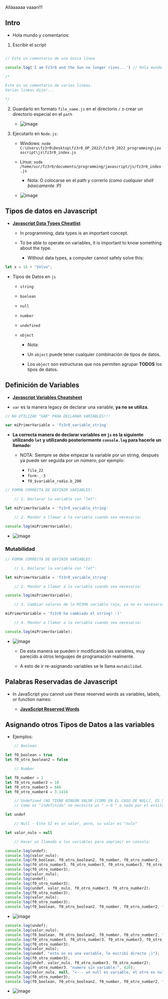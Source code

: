 
Alláaaaaa vaaan!!!

## Intro


- Hola mundo y comentarios:

1. Escribir el script

```js

// Este un comentario de una única línea

console.log('I am Fz3r0 and the Sun no longer rises...') // Hola mundo! (Comentario a un lado)

/*

Este es un comentario de varias lineas.
Varias lineas dije!...

*/

```

2. Guardarlo en formato `file_name.js` en el directorio `/` o crear un directorio especial en el `path`

    - ![image](https://user-images.githubusercontent.com/94720207/170553570-35506eb7-e479-4495-8b12-8f4a0f7b56cd.png)

3. Ejecutarlo en `Node.js`:

    - Windows: `node C:\Users\fz3r0\Desktop\fz3r0_OP_2022\fz3r0_2022_programming\javascript\js\fz3r0_index.js`
    
    - Linux: `node /home/usr/fz3r0/documents/programming/javascript/js/fz3r0_index.js`
    
        - Nota: O colocarse en el path y correrlo _(como cualquier shell básicamente :P)_  
        
    - ![image](https://user-images.githubusercontent.com/94720207/170554598-ae26aab3-d50c-418a-bc20-614b66d72bda.png)
    
## Tipos de datos en Javascript

- [**Javascript Data Types Cheatlist**](https://www.w3schools.com/js/js_datatypes.asp)

    - In programming, data types is an important concept.

    - To be able to operate on variables, it is important to know something about the type.

        - Without data types, a computer cannot safely solve this:

```js
let x = 16 + "Volvo";
```

- Tipos de Datos en `js`

    - `string`
    - `boolean`
    - `null`
    - `number`
    - `undefined`
    - `object`
    
        - Nota:
    
        - Un `object` puede tener cualquier combinación de tipos de datos.
       
        - Los `object` son estructuras que nos permiten agrupar **TODOS** los tipos de datos.    

## Definición de Variables

- [**Javascript Variables Cheatsheet**](https://www.w3schools.com/js/js_variables.asp)

- `var` es la manera legacy de declarar una variable, **ya no se utiliza.**

```js
// NO UTILIZAR "VAR" PARA DECLARAR VARIABLES!!!

var miPrimerVariable = 'fz3r0_variable_string'
```

- **La correcta manera de declarar variables en `js` es la siguiente utilizando `let` y utilizando posteriormente `console.log` para hacerle un llamado:**

    - NOTA: Siempre se debe empezar la variable por un string, después ya puede ser seguida por un número, por ejemplo:
    
        - `fila_22`
        - `form-_-3`
        - `f0_$variable_radio.b_200` 

```js
// FORMA CORRECTA DE DEFINIR VARIABLES:

    // 1. Declarar la variable con "let":

let miPrimerVariable = 'fz3r0_variable_string'

    // 2. Mandar a llamar a la variable cuando sea necesario:

console.log(miPrimerVariable);
```

- ![image](https://user-images.githubusercontent.com/94720207/170557784-069eb3a9-9a05-4f4e-b296-57fec771eb3e.png)

### Mutabilidad

```js
// FORMA CORRECTA DE DEFINIR VARIABLES:

    // 1. Declarar la variable con "let":

let miPrimerVariable = 'fz3r0_variable_string'

    // 2. Mandar a llamar a la variable cuando sea necesario:

console.log(miPrimerVariable);

    // 3. Cambiar valores de la MISMA variable (ojo, ya no es necesario el "let"):

miPrimerVariable = 'fz3r0 ha cambiado el string! :)'

    // 4. Mandar a llamar a la variable cuando sea necesario:

console.log(miPrimerVariable);
```

- ![image](https://user-images.githubusercontent.com/94720207/170558599-fe794144-c1c8-4b70-8120-465d0060e4cd.png)

    - De esta manera se pueden ir modificando las variables, muy parecido a otros lenguajes de programación realmente.
    
    - A esto de ir re-asignando variables se le llama `mutabilidad`.   

## Palabras Reservadas de Javascript

- In JavaScript you cannot use these reserved words as variables, labels, or function names: 

    - [**JavaScript Reserved Words**](https://www.w3schools.com/js/js_reserved.asp)

## Asignando otros Tipos de Datos a las variables

- Ejemplos:



```js
    // Boolean

let f0_boolean = true
let f0_otro_boolean2 = false

    // Number

let f0_number = 1
let f0_otro_number2 = 10
let f0_otro_number3 = 666
let f0_otro_number4 = 3.1416

    // Undefined (NO TIENE NINGÚN VALOR [COMO EN EL CASO DE NULL], ES SIMPLEMENTE "INDEFINIDO")
    // Como es "indefinido" no necesita un " = 0 " o nada por el estilo!!! 

let undef 

    // Null - Este SI es un valor, pero, su valor es "nulo"

let valor_nulo = null  

    // Hacer un llamado a las variables para imprimir en consola:  

console.log(undef);
console.log(valor_nulo);
console.log(f0_boolean, f0_otro_boolean2, f0_number, f0_otro_number2, f0_otro_number3, f0_otro_number4);
console.log(f0_otro_number3, f0_otro_number3, f0_otro_number3, f0_otro_number3, f0_otro_number3, f0_otro_number3);
console.log(f0_otro_number3);
console.log(valor_nulo);
console.log(undef);
console.log(f0_otro_number3);
console.log(undef, valor_nulo, f0_otro_number3, f0_otro_number2);
console.log(f0_otro_number3);
console.log(valor_nulo);
console.log(f0_otro_number3);
console.log(f0_boolean, f0_otro_boolean2, f0_number, f0_otro_number2, f0_otro_number3, f0_otro_number4);
```

- ![image](https://user-images.githubusercontent.com/94720207/170563978-22f23bda-e211-40de-8ef4-7df6ce2a6714.png)

```js
console.log(undef);
console.log(valor_nulo);
console.log(f0_boolean, f0_otro_boolean2, f0_number, f0_otro_number2, f0_otro_number3, f0_otro_number4);
console.log(f0_otro_number3, f0_otro_number3, f0_otro_number3, f0_otro_number3, f0_otro_number3, f0_otro_number3);
console.log(f0_otro_number3);
console.log(valor_nulo);
console.log(undef, "esto no es una variable, lo escribí directo ;)");
console.log(f0_otro_number3);
console.log(undef, valor_nulo, f0_otro_number3, f0_otro_number2);
console.log(f0_otro_number3, "numero sin variable:", 420);
console.log(valor_nulo, null, "<--- un null es variable, el otro es null directo");
console.log(f0_otro_number3);
console.log(f0_boolean, f0_otro_boolean2, f0_number, f0_otro_number2, f0_otro_number3, f0_otro_number4);
```

- ![image](https://user-images.githubusercontent.com/94720207/170564862-c81aeb0a-a6a9-420e-9e69-2f9703846353.png)





